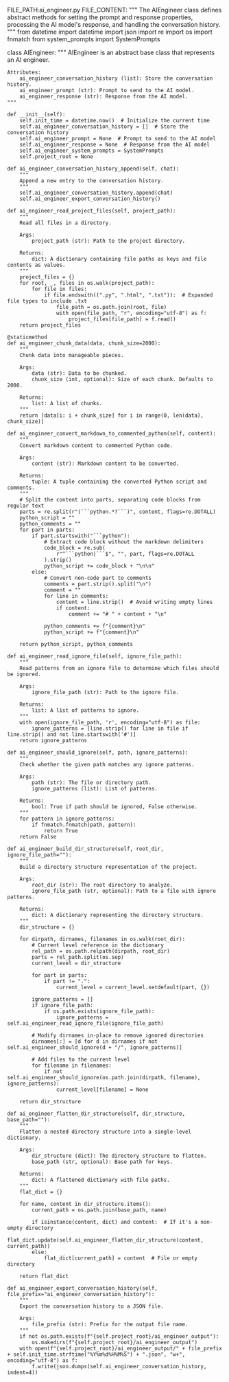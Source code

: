 FILE_PATH:ai_engineer.py
FILE_CONTENT:
"""
The AIEngineer class defines abstract methods for setting the prompt and response properties,
processing the AI model's response, and handling the conversation history.
"""
from datetime import datetime
import json
import re
import os
import fnmatch
from system_prompts import SystemPrompts


class AIEngineer:
    """
    AIEngineer is an abstract base class that represents an AI engineer.

    Attributes:
        ai_engineer_conversation_history (list): Store the conversation history.
        ai_engineer_prompt (str): Prompt to send to the AI model.
        ai_engineer_response (str): Response from the AI model.
    """

    def __init__(self):
        self.init_time = datetime.now()  # Initialize the current time
        self.ai_engineer_conversation_history = []  # Store the conversation history
        self.ai_engineer_prompt = None  # Prompt to send to the AI model
        self.ai_engineer_response = None  # Response from the AI model
        self.ai_engineer_system_prompts = SystemPrompts
        self.project_root = None

    def ai_engineer_conversation_history_append(self, chat):
        """
        Append a new entry to the conversation history.
        """
        self.ai_engineer_conversation_history.append(chat)
        self.ai_engineer_export_conversation_history()

    def ai_engineer_read_project_files(self, project_path):
        """
        Read all files in a directory.

        Args:
            project_path (str): Path to the project directory.

        Returns:
            dict: A dictionary containing file paths as keys and file contents as values.
        """
        project_files = {}
        for root, _, files in os.walk(project_path):
            for file in files:
                if file.endswith((".py", ".html", ".txt")):  # Expanded file types to include .txt
                    file_path = os.path.join(root, file)
                    with open(file_path, "r", encoding="utf-8") as f:
                        project_files[file_path] = f.read()
        return project_files

    @staticmethod
    def ai_engineer_chunk_data(data, chunk_size=2000):
        """
        Chunk data into manageable pieces.

        Args:
            data (str): Data to be chunked.
            chunk_size (int, optional): Size of each chunk. Defaults to 2000.

        Returns:
            list: A list of chunks.
        """
        return [data[i: i + chunk_size] for i in range(0, len(data), chunk_size)]

    def ai_engineer_convert_markdown_to_commented_python(self, content):
        """
        Convert markdown content to commented Python code.

        Args:
            content (str): Markdown content to be converted.

        Returns:
            tuple: A tuple containing the converted Python script and comments.
        """
        # Split the content into parts, separating code blocks from regular text
        parts = re.split(r"(```python.*?```)", content, flags=re.DOTALL)
        python_script = ""
        python_comments = ""
        for part in parts:
            if part.startswith("```python"):
                # Extract code block without the markdown delimiters
                code_block = re.sub(
                    r"^```python|```$", "", part, flags=re.DOTALL
                ).strip()
                python_script += code_block + "\n\n"
            else:
                # Convert non-code part to comments
                comments = part.strip().split("\n")
                comment = ""
                for line in comments:
                    content = line.strip()  # Avoid writing empty lines
                    if content:
                        comment += "# " + content + "\n"

                python_comments += f"{comment}\n"
                python_script += f"{comment}\n"

        return python_script, python_comments

    def ai_engineer_read_ignore_file(self, ignore_file_path):
        """
        Read patterns from an ignore file to determine which files should be ignored.

        Args:
            ignore_file_path (str): Path to the ignore file.

        Returns:
            list: A list of patterns to ignore.
        """
        with open(ignore_file_path, 'r', encoding="utf-8") as file:
            ignore_patterns = [line.strip() for line in file if line.strip() and not line.startswith('#')]
        return ignore_patterns

    def ai_engineer_should_ignore(self, path, ignore_patterns):
        """
        Check whether the given path matches any ignore patterns.

        Args:
            path (str): The file or directory path.
            ignore_patterns (list): List of patterns.

        Returns:
            bool: True if path should be ignored, False otherwise.
        """
        for pattern in ignore_patterns:
            if fnmatch.fnmatch(path, pattern):
                return True
        return False

    def ai_engineer_build_dir_structure(self, root_dir, ignore_file_path=""):
        """
        Build a directory structure representation of the project.

        Args:
            root_dir (str): The root directory to analyze.
            ignore_file_path (str, optional): Path to a file with ignore patterns.

        Returns:
            dict: A dictionary representing the directory structure.
        """
        dir_structure = {}

        for dirpath, dirnames, filenames in os.walk(root_dir):
            # Current level reference in the dictionary
            rel_path = os.path.relpath(dirpath, root_dir)
            parts = rel_path.split(os.sep)
            current_level = dir_structure

            for part in parts:
                if part != ".":
                    current_level = current_level.setdefault(part, {})

            ignore_patterns = []
            if ignore_file_path:
                if os.path.exists(ignore_file_path):
                    ignore_patterns = self.ai_engineer_read_ignore_file(ignore_file_path)

            # Modify dirnames in-place to remove ignored directories
            dirnames[:] = [d for d in dirnames if not self.ai_engineer_should_ignore(d + "/", ignore_patterns)]

            # Add files to the current level
            for filename in filenames:
                if not self.ai_engineer_should_ignore(os.path.join(dirpath, filename), ignore_patterns):
                    current_level[filename] = None

        return dir_structure
    
    def ai_engineer_flatten_dir_structure(self, dir_structure, base_path=""):
        """
        Flatten a nested directory structure into a single-level dictionary.

        Args:
            dir_structure (dict): The directory structure to flatten.
            base_path (str, optional): Base path for keys.

        Returns:
            dict: A flattened dictionary with file paths.
        """
        flat_dict = {}
        
        for name, content in dir_structure.items():
            current_path = os.path.join(base_path, name)
            
            if isinstance(content, dict) and content:  # If it's a non-empty directory
                flat_dict.update(self.ai_engineer_flatten_dir_structure(content, current_path))
            else:
                flat_dict[current_path] = content  # File or empty directory
        
        return flat_dict
    
    def ai_engineer_export_conversation_history(self, file_prefix="ai_engineer_conversation_history"):
        """
        Export the conversation history to a JSON file.

        Args:
            file_prefix (str): Prefix for the output file name.
        """
        if not os.path.exists(f"{self.project_root}/ai_engineer_output"):
            os.makedirs(f"{self.project_root}/ai_engineer_output")
        with open(f"{self.project_root}/ai_engineer_output/" + file_prefix + self.init_time.strftime("%Y%m%d%H%M%S") + ".json", "w+", encoding="utf-8") as f:
            f.write(json.dumps(self.ai_engineer_conversation_history, indent=4))